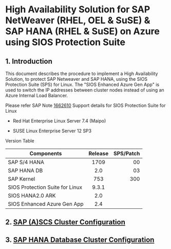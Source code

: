 # High Availability Solution for SAP NetWeaver (RHEL, OEL & SuSE) & SAP HANA (RHEL & SuSE) on Azure using SIOS Protection Suite

## 1. Introduction

This document describes the procedure to implement a High Availability Solution, to protect SAP Netweaver and SAP HANA, using the SIOS Protection Suite (SPS) for Linux. The "SIOS Enhanced Azure Gen App" is used to switch the IP addresses between cluster nodes instead of using an Azure Internal Load Balancer.

Please refer SAP Note [1662610](https://launchpad.support.sap.com/#/notes/1662610) Support details for SIOS Protection Suite for Linux

- Red Hat Enterprise Linux Server 7.4 (Maipo)

- SUSE Linux Enterprise Server 12 SP3

Version Table

  | Components                     | Release |  SPS/Patch|
  | ------------------------------ |:-------:|----------:|
  |SAP S/4 HANA                    | 1709    | 00        |
  |SAP HANA DB                     |  2.0    | 03        |
  |SAP Kernel                      |  753    | 300       |
  |SIOS Protection Suite for Linux |  9.3.1  |           |
  |SIOS HANA2.0 ARK                |  2.0    |           |
  |SIOS Enhanced Azure Gen App     |  2.4    |           |

## 2. [SAP (A)SCS Cluster Configuration](/SAP-ASCS/HA-for-SAP-(A)SCS.md)

## 3. [SAP HANA Database Cluster Configuration](/SAP-HANA/HA-for-SAP-HANA-DB.md)

